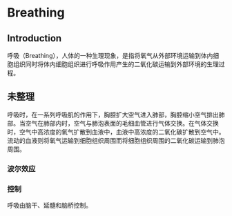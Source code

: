 # Breathing

## Introduction

呼吸（Breathing），人体的一种生理现象，是指将氧气从外部环境运输到体内细胞组织同时将体内细胞组织进行呼吸作用产生的二氧化碳运输到外部环境的生理过程。


## 未整理

呼吸时，在一系列呼吸肌的作用下，胸腔扩大空气进入肺部，胸腔缩小空气排出肺部。当空气在肺部内时，空气与肺泡表面的毛细血管进行气体交换。在气体交换时，空气中高浓度的氧气扩散到血液中，血液中高浓度的二氧化碳扩散到空气中。流动的血液则将氧气运输到细胞组织周围而将细胞组织周围的二氧化碳运输到肺泡周围。

### 波尔效应

### 控制

呼吸由脑干、延髓和脑桥控制。